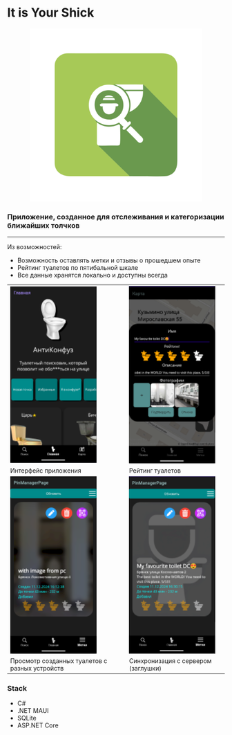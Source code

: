 
# It is Your Shick
<div align="center">
<img src="MFASeekerApp/Images/logo.png" alt="logo" width="400">
</div>

### Приложение, созданное для отслеживания и категоризации ближайших толчков
---
Из возможностей:

* Возможность оставлять метки и отзывы о прошедшем опыте
* Рейтинг туалетов по пятибальной шкале
* Все данные хранятся локально и доступны всегда

<table>
  <tr>
    <td><img src="MFASeekerApp/Images/preview.png" alt="preview" width="200"></td>
    <td><img src="MFASeekerApp/Images/rating.png" alt="rating" width="200"></td>
  </tr>
  <tr>
    <td>Интерфейс приложения</td>
    <td>Рейтинг туалетов</td>
  </tr>
   <tr>
        <td><img src="MFASeekerApp/Images/withimg.png" alt="withimg" width="200"></td>
        <td><img src="MFASeekerApp/Images/withoutimage.png" alt="withoutimg" width="200"></td>
    </tr>
    <tr>
        <td>Просмотр созданных туалетов с разных устройств</td>
        <td>Синхронизация с сервером (заглушки)</td>
    </tr>
</table>

### Stack
- C#
- .NET MAUI
- SQLite
- ASP.NET Core

